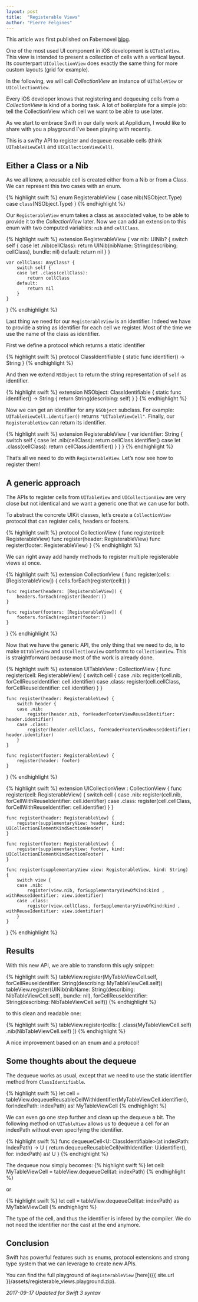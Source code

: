 ```yaml
---
layout: post
title:  "Registerable Views"
author: "Pierre Felgines"
---
```


This article was first published on Fabernovel [blog](https://en.fabernovel.com/insights/tech-en/registerable-views-2).

One of the most used UI component in iOS development is `UITableView`. This view is intended to present a collection of cells with a vertical layout. Its counterpart `UICollectionView` does exactly the same thing for more custom layouts (grid for example).

In the following, we will call _CollectionView_ an instance of `UITableView` or `UICollectionView`.

Every iOS developer knows that registering and dequeuing cells from a _CollectionView_ is kind of a boring task. A lot of boilerplate for a simple job: tell the CollectionView which cell we want to be able to use later.

As we start to embrace Swift in our daily work at Applidium, I would like to share with you a playground I’ve been playing with recently.

This is a swifty API to register and dequeue reusable cells (think `UITableViewCell` and `UICollectionViewCell`).

## Either a Class or a Nib

As we all know, a reusable cell is created either from a Nib or from a Class. We can represent this two cases with an enum.

{% highlight swift %}
enum RegisterableView {
    case nib(NSObject.Type)
    case `class`(NSObject.Type)
}
{% endhighlight %}

Our `RegisterableView` enum takes a class as associated value, to be able to provide it to the _CollectionView_ later.
Now we can add an extension to this enum with two computed variables: `nib` and `cellClass`.

{% highlight swift %}
extension RegisterableView {
    var nib: UINib? {
        switch self {
        case let .nib(cellClass):
            return UINib(nibName: String(describing: cellClass), bundle: nil)
        default:
            return nil
        }
    }

    var cellClass: AnyClass? {
        switch self {
        case let .class(cellClass):
            return cellClass
        default:
            return nil
        }
    }
}
{% endhighlight %}

Last thing we need for our `RegisterableView` is an identifier. Indeed we have to provide a string as identifier for each cell we register. Most of the time we use the name of the class as identifier.

First we define a protocol which returns a static identifier

{% highlight swift %}
protocol ClassIdentifiable {
    static func identifier() -> String
}
{% endhighlight %}

And then we extend `NSObject` to return the string representation of `self` as identifier.

{% highlight swift %}
extension NSObject: ClassIdentifiable {
    static func identifier() -> String {
        return String(describing: self)
    }
}
{% endhighlight %}

Now we can get an identifier for any `NSObject` subclass. For example: `UITableViewCell.identifier()` returns `"UITableViewCell"`.
Finally, our `RegisterableView` can return its identifier.

{% highlight swift %}
extension RegisterableView {
    var identifier: String {
        switch self {
        case let .nib(cellClass):
            return cellClass.identifier()
        case let .class(cellClass):
            return cellClass.identifier()
        }
    }
}
{% endhighlight %}

That’s all we need to do with `RegisterableView`. Let’s now see how to register them!

## A generic approach

The APIs to register cells from `UITableView` and `UICollectionView` are very close but not identical and we want a generic one that we can use for both.

To abstract the concrete UIKit classes, let’s create a `CollectionView` protocol that can register cells, headers or footers.

{% highlight swift %}
protocol CollectionView {
    func register(cell: RegisterableView)
    func register(header: RegisterableView)
    func register(footer: RegisterableView)
}
{% endhighlight %}

We can right away add handy methods to register multiple registerable views at once.

{% highlight swift %}
extension CollectionView {
    func register(cells: [RegisterableView]) {
        cells.forEach(register(cell:))
    }

    func register(headers: [RegisterableView]) {
        headers.forEach(register(header:))
    }

    func register(footers: [RegisterableView]) {
        footers.forEach(register(footer:))
    }
}
{% endhighlight %}

Now that we have the generic API, the only thing that we need to do, is to make `UITableView` and `UICollectionView` conforms to `CollectionView`. This is straightforward because most of the work is already done.

{% highlight swift %}
extension UITableView : CollectionView {
    func register(cell: RegisterableView) {
        switch cell {
        case .nib:
            register(cell.nib, forCellReuseIdentifier: cell.identifier)
        case .class:
            register(cell.cellClass, forCellReuseIdentifier: cell.identifier)
        }
    }

    func register(header: RegisterableView) {
        switch header {
        case .nib:
            register(header.nib, forHeaderFooterViewReuseIdentifier: header.identifier)
        case .class:
            register(header.cellClass, forHeaderFooterViewReuseIdentifier: header.identifier)
        }
    }

    func register(footer: RegisterableView) {
        register(header: footer)
    }
}
{% endhighlight %}

{% highlight swift %}
extension UICollectionView : CollectionView {
    func register(cell: RegisterableView) {
        switch cell {
        case .nib:
            register(cell.nib, forCellWithReuseIdentifier: cell.identifier)
        case .class:
            register(cell.cellClass, forCellWithReuseIdentifier: cell.identifier)
        }
    }

    func register(header: RegisterableView) {
        register(supplementaryView: header, kind: UICollectionElementKindSectionHeader)
    }

    func register(footer: RegisterableView) {
        register(supplementaryView: footer, kind: UICollectionElementKindSectionFooter)
    }

    func register(supplementaryView view: RegisterableView, kind: String) {
        switch view {
        case .nib:
            register(view.nib, forSupplementaryViewOfKind:kind , withReuseIdentifier: view.identifier)
        case .class:
            register(view.cellClass, forSupplementaryViewOfKind:kind , withReuseIdentifier: view.identifier)
        }
    }
}
{% endhighlight %}

## Results

With this new API, we are able to transform this ugly snippet:

{% highlight swift %}
tableView.register(MyTableViewCell.self, forCellReuseIdentifier: String(describing: MyTableViewCell.self))
tableView.register(UINib(nibName: String(describing: NibTableViewCell.self), bundle: nil), forCellReuseIdentifier: String(describing: NibTableViewCell.self))
{% endhighlight %}

to this clean and readable one:

{% highlight swift %}
tableView.register(cells: [
    .class(MyTableViewCell.self)
    .nib(NibTableViewCell.self)
])
{% endhighlight %}

A nice improvement based on an enum and a protocol!

## Some thoughts about the dequeue

The dequeue works as usual, except that we need to use the static identifier method from `ClassIdentifiable`.

{% highlight swift %}
let cell = tableView.dequeueReusableCellWithIdentifier(MyTableViewCell.identifier(), forIndexPath: indexPath) as! MyTableViewCell
{% endhighlight %}

We can even go one step further and clean up the dequeue a bit. The following method on `UITableView` allows us to dequeue a cell for an indexPath without even specifying the identifier.

{% highlight swift %}
func dequeueCell<U: ClassIdentifiable>(at indexPath: IndexPath) -> U {
    return dequeueReusableCell(withIdentifier: U.identifier(), for: indexPath) as! U
}
{% endhighlight %}

The dequeue now simply becomes:
{% highlight swift %}
let cell: MyTableViewCell = tableView.dequeueCell(at: indexPath)
{% endhighlight %}

or

{% highlight swift %}
let cell = tableView.dequeueCell(at: indexPath) as MyTableViewCell
{% endhighlight %}

The type of the cell, and thus the identifier is infered by the compiler. We do not need the identifier nor the cast at the end anymore.

## Conclusion

Swift has powerful features such as enums, protocol extensions and strong type system that we can leverage to create new APIs.

You can find the full playground of `RegisterableView` [here]({{ site.url }}/assets/registerable_views.playground.zip).

_2017-09-17 Updated for Swift 3 syntax_